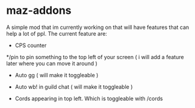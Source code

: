 # maz-addons
A simple mod that im currently working on that will have features that can help a lot of ppl. The current feature are:

* CPS counter 

*/pin to pin something to the top left of your screen ( i will add a feature later where you can move it around )

* Auto gg ( will make it toggleable )

* Auto wb! in guild chat ( will make it toggleable )

* Cords appearing in top left. Which is toggleable with /cords
